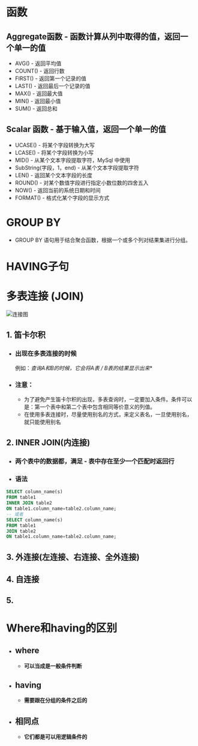 # 函数

## 	Aggregate函数 - 函数计算从列中取得的值，返回一个单一的值

- AVG() - 返回平均值
- COUNT() - 返回行数
- FIRST() - 返回第一个记录的值
- LAST() - 返回最后一个记录的值
- MAX() - 返回最大值
- MIN() - 返回最小值
- SUM() - 返回总和

## 	Scalar 函数 - 基于输入值，返回一个单一的值

- UCASE() - 将某个字段转换为大写
- LCASE() - 将某个字段转换为小写
- MID() - 从某个文本字段提取字符，MySql 中使用
- SubString(字段，1，end) - 从某个文本字段提取字符
- LEN() - 返回某个文本字段的长度
- ROUND() - 对某个数值字段进行指定小数位数的四舍五入
- NOW() - 返回当前的系统日期和时间
- FORMAT() - 格式化某个字段的显示方式

# GROUP BY

- GROUP BY 语句用于结合聚合函数，根据一个或多个列对结果集进行分组。

# HAVING子句

# 多表连接 (JOIN)

![连接图](/Users/aixu/Documents/Oracle/assets/sql-join.png)

  ## 1. 笛卡尔积

  - ### 出现在多表连接的时候

      例如：**查询A和B的时候，它会将A表 /* B表的结果显示出来**

  - ### 注意：

      - 为了避免产生笛卡尔积的出现，多表查询时，一定要加入条件。条件可以是：第一个表中和第二个表中包含相同等价意义的列值。
      - 在使用多表连接时，尽量使用别名的方式，来定义表名，一旦使用别名，就只能使用别名

  ## 2. INNER JOIN(内连接)

- ### 两个表中的数据都，满足 - 表中存在至少一个匹配时返回行

- ### 语法

```sql
SELECT column_name(s)
FROM table1
INNER JOIN table2
ON table1.column_name=table2.column_name;
-- 或者
SELECT column_name(s)
FROM table1
JOIN table2
ON table1.column_name=table2.column_name;
```



  ## 3. 外连接(左连接、右连接、全外连接)

  ## 4. 自连接

  ## 5. 

# Where和having的区别

- ## where

  - **可以当成是一般条件判断**

- ## having

  - **需要跟在分组的条件之后的**

- ## 相同点

  - **它们都是可以用逻辑条件的**